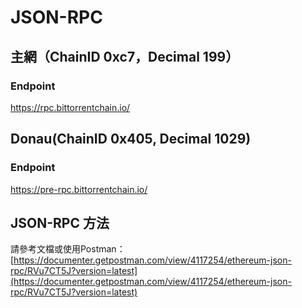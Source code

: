 # JSON-RPC

## 主網（ChainID 0xc7，Decimal 199）

### Endpoint

https://rpc.bittorrentchain.io/

## Donau(ChainID 0x405, Decimal 1029)

### Endpoint

https://pre-rpc.bittorrentchain.io/

## JSON-RPC 方法

請參考文檔或使用Postman：[https://documenter.getpostman.com/view/4117254/ethereum-json-rpc/RVu7CT5J?version=latest](https://documenter.getpostman.com/view/4117254/ethereum-json-rpc/RVu7CT5J?version=latest)